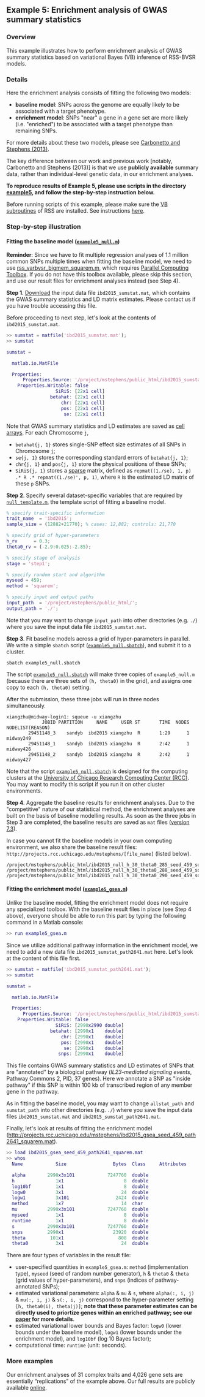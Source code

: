 ## Example 5: Enrichment analysis of GWAS summary statistics

### Overview

This example illustrates how to perform enrichment analysis of GWAS summary statistics based on variational Bayes (VB) inference of RSS-BVSR models.

### Details

Here the enrichment analysis consists of fitting the following two models:

- **baseline model**: SNPs across the genome are equally likely to be associated with a target phenotype. 
- **enrichment model**: SNPs "near" a gene in a gene set are more likely (i.e. "enriched") to be associated with a target phenotype than remaining SNPs. 

For more details about these two models, please see [Carbonetto and Stephens (2013)](http://journals.plos.org/plosgenetics/article?id=10.1371%2Fjournal.pgen.1003770).

The key difference between our work and previous work [notably, Carbonetto and Stephens (2013)] is that we use **publicly available** summary data, rather than individual-level genetic data, in our enrichment analyses.

**To reproduce results of Example 5, please use scripts in the directory [example5](https://github.com/stephenslab/rss/tree/master/examples/example5), and follow the step-by-step instruction below.**

Before running scripts of this example, please make sure the [VB subroutines](https://github.com/stephenslab/rss/tree/master/src_vb) of RSS are installed. See instructions [here](RSS-via-VB).

### Step-by-step illustration

#### Fitting the baseline model ([`example5_null.m`](https://github.com/stephenslab/rss/blob/master/examples/example5/example5_null.m))

**Reminder**: Since we have to fit multiple regression analyses of 1.1 million common SNPs multiple times when fitting the baseline model, we need to use [rss_varbvsr_bigmem_squarem.m](https://github.com/stephenslab/rss/blob/master/src_vb/rss_varbvsr_bigmem_squarem.m), which requires [Parallel Computing Toolbox](https://www.mathworks.com/help/distcomp/index.html). If you do not have this toolbox available, please skip this section, and use our result files for enrichment analyses instead (see Step 4). 

**Step 1**. [Download](http://projects.rcc.uchicago.edu/mstephens/data.txt) the input data file `ibd2015_sumstat.mat`, which contains the GWAS summary statistics and LD matrix estimates. Please contact us if you have trouble accessing this file.

Before proceeding to next step, let's look at the contents of `ibd2015_sumstat.mat`.
```matlab
>> sumstat = matfile('ibd2015_sumstat.mat');
>> sumstat

sumstat = 

  matlab.io.MatFile

  Properties:
      Properties.Source: '/project/mstephens/public_html/ibd2015_sumstat.mat'
    Properties.Writable: false                                               
                  SiRiS: [22x1 cell]                                         
                betahat: [22x1 cell]                                         
                    chr: [22x1 cell]                                         
                    pos: [22x1 cell]                                         
                     se: [22x1 cell]
```

Note that GWAS summary statistics and LD estimates are saved as [cell arrays](https://www.mathworks.com/help/matlab/cell-arrays.html). For each Chromosome `j`,

- `betahat{j, 1}` stores single-SNP effect size estimates of all SNPs in Chromosome `j`;
- `se{j, 1}` stores the corresponding standard errors of `betahat{j, 1}`;
- `chr{j, 1}` and `pos{j, 1}` store the physical positions of these SNPs;
- `SiRiS{j, 1}` stores a [sparse](https://www.mathworks.com/help/matlab/ref/sparse.html) matrix, defined as `repmat((1./se), 1, p) .* R .* repmat((1./se)', p, 1)`, where `R` is the estimated LD matrix of these `p` SNPs.

**Step 2**. Specify several dataset-specific variables that are required by [`null_template.m`](https://github.com/stephenslab/rss/blob/master/src_vb/null_template.m), the template script of fitting a baseline model.
```matlab
% specify trait-specific information
trait_name  = 'ibd2015';
sample_size = (12882+21770); % cases: 12,882; controls: 21,770

% specify grid of hyper-parameters
h_rv      = 0.3;
theta0_rv = (-2.9:0.025:-2.85);

% specify stage of analysis
stage = 'step1';

% specify random start and algorithm 
myseed = 459;
method = 'squarem';

% specify input and output paths
input_path  = '/project/mstephens/public_html/';                   
output_path = './';
```

Note that you may want to change `input_path` into other directories (e.g. `./`) where you save the input data file `ibd2015_sumstat.mat`.

**Step 3**. Fit baseline models across a grid of hyper-parameters in parallel. We write a simple `sbatch` script ([`example5_null.sbatch`](https://github.com/stephenslab/rss/blob/master/examples/example5/example5_null.sbatch)), and submit it to a cluster.
```
sbatch example5_null.sbatch
```

The script [`example5_null.sbatch`](https://github.com/stephenslab/rss/blob/master/examples/example5/example5_null.sbatch) will make three copies of `example5_null.m` (because there are three sets of `(h, theta0)` in the grid), and assigns one copy to each `(h, theta0)` setting.

After the submission, these three jobs will run in three nodes simultaneously.
```
xiangzhu@midway-login1: squeue -u xiangzhu
             JOBID PARTITION     NAME     USER ST       TIME  NODES NODELIST(REASON)
        29451148_3    sandyb  ibd2015 xiangzhu  R       1:29      1 midway249
        29451148_1    sandyb  ibd2015 xiangzhu  R       2:42      1 midway426
        29451148_2    sandyb  ibd2015 xiangzhu  R       2:42      1 midway427
```

Note that the script [`example5_null.sbatch`](https://github.com/stephenslab/rss/blob/master/examples/example5/example5_null.sbatch) is designed for the computing clusters at the [University of Chicago Research Computing Center (RCC)](https://rcc.uchicago.edu/). You may want to modify this script if you run it on other cluster environments.

**Step 4**. Aggregate the baseline results for enrichment analyses. Due to the "competitive" nature of our statistical method, the enrichment analyses are built on the basis of baseline modelling results. As soon as the three jobs in Step 3 are completed, the baseline results are saved as `mat` files ([version 7.3](https://www.mathworks.com/help/matlab/import_export/mat-file-versions.html)).

In case you cannot fit the baseline models in your own computing environment, we also share the baseline result files: `http://projects.rcc.uchicago.edu/mstephens/[file_name]` (listed below).

```
/project/mstephens/public_html/ibd2015_null_h_30_theta0_285_seed_459_squarem_step1.mat
/project/mstephens/public_html/ibd2015_null_h_30_theta0_288_seed_459_squarem_step1.mat
/project/mstephens/public_html/ibd2015_null_h_30_theta0_290_seed_459_squarem_step1.mat
```

#### Fitting the enrichment model ([`example5_gsea.m`](https://github.com/stephenslab/rss/blob/master/examples/example5/example5_gsea.m))

Unlike the baseline model, fitting the enrichment model does not require any specialized toolbox. With the baseline result files in place (see Step 4 above), everyone should be able to run this part by typing the following command in a Matlab console:
```matlab
>> run example5_gsea.m
```

Since we utilize additional pathway information in the enrichment model, we need to add a new data file `ibd2015_sumstat_path2641.mat` here. Let's look at the content of this file first.

```matlab
>> sumstat = matfile('ibd2015_sumstat_path2641.mat');
>> sumstat

sumstat = 

  matlab.io.MatFile

  Properties:
      Properties.Source: '/project/mstephens/public_html/ibd2015_sumstat_path2641.mat'
    Properties.Writable: false                                                        
                  SiRiS: [2990x2990 double]                                           
                betahat: [2990x1    double]                                           
                    chr: [2990x1    double]                                           
                    pos: [2990x1    double]                                           
                     se: [2990x1    double]                                           
                   snps: [2990x1    double]
```

This file contains GWAS summary statistics and LD estimates of SNPs that are "annotated" by a biological pathway (*IL23-mediated signaling events*, Pathway Commons 2, PID, 37 genes). Here we annotate a SNP as "inside pathway" if this SNP is within 100 kb of transcribed region of any member gene in the pathway.

As in fitting the baseline model, you may want to change `allstat_path` and `sumstat_path` into other directories (e.g. `./`) where you save the input data files `ibd2015_sumstat.mat` and `ibd2015_sumstat_path2641.mat`.

Finally, let's look at results of fitting the enrichment model (http://projects.rcc.uchicago.edu/mstephens/ibd2015_gsea_seed_459_path2641_squarem.mat).

```matlab
>> load ibd2015_gsea_seed_459_path2641_squarem.mat
>> whos
  Name            Size                 Bytes  Class     Attributes

  alpha        2990x3x101            7247760  double              
  h               1x1                      8  double              
  log10bf         1x1                      8  double              
  logw0           3x1                     24  double              
  logw1           3x101                 2424  double              
  method          1x7                     14  char                
  mu           2990x3x101            7247760  double              
  myseed          1x1                      8  double              
  runtime         1x1                      8  double              
  s            2990x3x101            7247760  double              
  snps         2990x1                  23920  double              
  theta         101x1                    808  double              
  theta0          3x1                     24  double
```

There are four types of variables in the result file:

- user-specified quantities in `example5_gsea.m`: `method` (implementation type), `myseed` (seed of random number generator), `h` & `theta0` & `theta` (grid values of hyper-parameters), and `snps` (indices of pathway-annotated SNPs);
- estimated variational parameters: `alpha` & `mu` & `s`, where `alpha(:, i, j)` & `mu(:, i, j)` & `s(:, i, j)` correspond to the hyper-parameter setting `[h, theta0(i), theta(j)]`; **note that these parameter estimates can be directly used to priortize genes within an enriched pathway; see our [paper](http://www.biorxiv.org/content/early/2017/07/08/160770) for more details**.
- estimated variational lower bounds and Bayes factor: `logw0` (lower bounds under the baseline model), `logw1` (lower bounds under the enrichment model), and `log10bf` (log 10 Bayes factor);
- computational time: `runtime` (unit: seconds).

### More examples

Our enrichment analyses of 31 complex traits and 4,026 gene sets are essentially “replications” of the example above. Our full results are publicly available [online](http://xiangzhu.github.io/rss-gsea/results/).  
